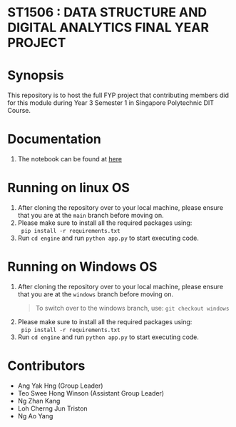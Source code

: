 # ST1506 : DATA STRUCTURE AND DIGITAL ANALYTICS FINAL YEAR PROJECT

# Synopsis

This repository is to host the full FYP project that contributing members did for this module during Year 3 Semester 1 in Singapore Polytechnic DIT Course. 

# Documentation
1. The notebook can be found at [here](./NLP.ipynb)

# Running on linux OS
1. After cloning the repository over to your local machine, please ensure that you are at the `main` branch before moving on.
2. Please make sure to install all the required packages using: <br>`
pip install -r requirements.txt`
3. Run `cd engine` and run `python app.py` to start executing code.

# Running on Windows OS
1. After cloning the repository over to your local machine, please ensure that you are at the `windows` branch before moving on.
    > To switch over to the windows branch, use: `git checkout windows` 
2. Please make sure to install all the required packages using: <br>`
pip install -r requirements.txt`
3. Run `cd engine` and run `python app.py` to start executing code.

# Contributors
- Ang Yak Hng (Group Leader)
- Teo Swee Hong Winson (Assistant Group Leader)
- Ng Zhan Kang
- Loh Cherng Jun Triston
- Ng Ao Yang

